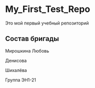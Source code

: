 # My_First_Test_Repo
Это мой первый учебный репозиторий

## Состав бригады

Мирошкина Любовь

Денисова

Шихалёва

Группа ЭН1-21

